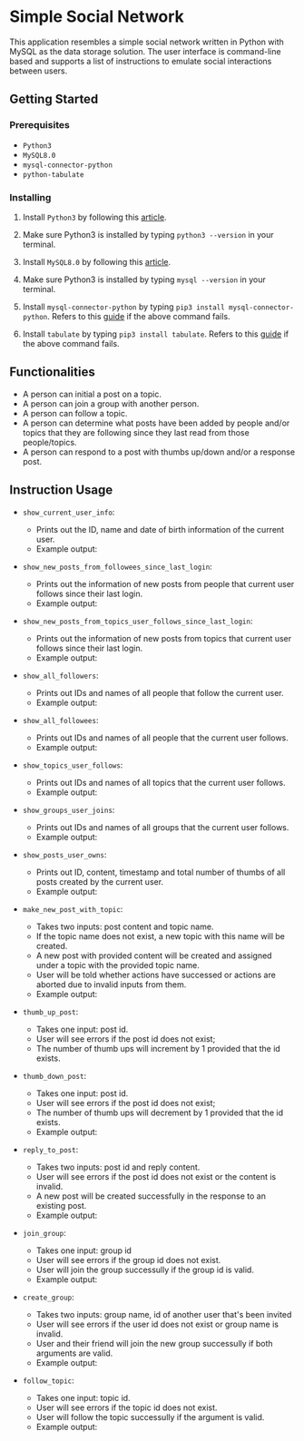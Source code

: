 # Simple Social Network

This application resembles a simple social network written in Python with MySQL as the data storage solution. 
The user interface is command-line based and supports a list of instructions to emulate social interactions between users.

## Getting Started
### Prerequisites
- `Python3`
- `MySQL8.0`
- `mysql-connector-python`
- `python-tabulate`

### Installing
1. Install `Python3` by following this [article](https://realpython.com/installing-python/).

2. Make sure Python3 is installed by typing `python3 --version` in your terminal. 

3. Install `MySQL8.0` by following this [article](https://dev.mysql.com/doc/refman/8.0/en/installing.html).

4. Make sure Python3 is installed by typing `mysql --version` in your terminal. 

5. Install `mysql-connector-python` by typing `pip3 install mysql-connector-python`. Refers to this [guide](https://pynative.com/install-mysql-connector-python/) if the above command fails.

5. Install `tabulate` by typing `pip3 install tabulate`. Refers to this [guide](https://pypi.org/project/tabulate/) if the above command fails.

## Functionalities
- A person can initial a post on a topic.
- A person can join a group with another person.
- A person can follow a topic.
- A person can determine what posts have been added by people and/or topics that they are following since they last read from those people/topics.
- A person can respond to a post with thumbs up/down and/or a response post.

## Instruction Usage
- `show_current_user_info`: 
    - Prints out the ID, name and date of birth information of the current user.
    - Example output:

- `show_new_posts_from_followees_since_last_login`:
    - Prints out the information of new posts from people that current user follows since their last login.
    - Example output:

- `show_new_posts_from_topics_user_follows_since_last_login`:
    - Prints out the information of new posts from topics that current user follows since their last login.
    - Example output:
    
- `show_all_followers`:
    - Prints out IDs and names of all people that follow the current user.
    - Example output:
    
- `show_all_followees`:
    - Prints out IDs and names of all people that the current user follows.
    - Example output:
 
- `show_topics_user_follows`:
    - Prints out IDs and names of all topics that the current user follows.
    - Example output:

- `show_groups_user_joins`:
    - Prints out IDs and names of all groups that the current user follows.
    - Example output:
    
- `show_posts_user_owns`:
    - Prints out ID, content, timestamp and total number of thumbs of all posts created by the current user.
    - Example output:

- `make_new_post_with_topic`:
    - Takes two inputs: post content and topic name.
    - If the topic name does not exist, a new topic with this name will be created.
    - A new post with provided content will be created and assigned under a topic with the provided topic name.
    - User will be told whether actions have successed or actions are aborted due to invalid inputs from them.
    - Example output:
    
- `thumb_up_post`:
    - Takes one input: post id.
    - User will see errors if the post id does not exist;
    - The number of thumb ups will increment by 1 provided that the id exists.
    
    
- `thumb_down_post`:
    - Takes one input: post id.
    - User will see errors if the post id does not exist;
    - The number of thumb ups will decrement by 1 provided that the id exists.
    - Example output:
    
- `reply_to_post`:
    - Takes two inputs: post id and reply content.
    - User will see errors if the post id does not exist or the content is invalid.
    - A new post will be created successfully in the response to an existing post.
    - Example output:
    
- `join_group`:
    - Takes one input: group id
    - User will see errors if the group id does not exist.
    - User will join the group successully if the group id is valid.
    - Example output:
    
- `create_group`:
    - Takes two inputs: group name, id of another user that's been invited
    - User will see errors if the user id does not exist or group name is invalid.
    - User and their friend will join the new group successully if both arguments are valid.
    - Example output:
    
- `follow_topic`:
    - Takes one input: topic id.
    - User will see errors if the topic id does not exist.
    - User will follow the topic successully if the argument is valid.
    - Example output:
   
